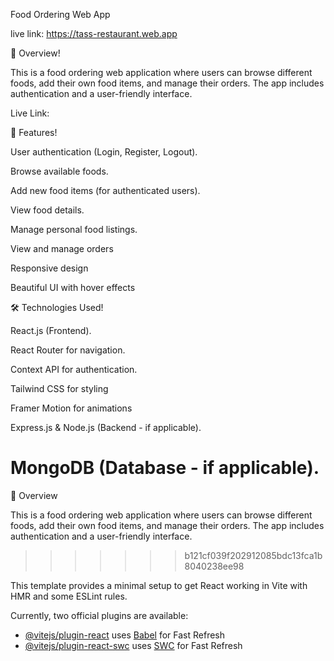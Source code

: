 Food Ordering Web App

live link: https://tass-restaurant.web.app

📌 Overview!

This is a food ordering web application where users can browse different foods, add their own food items, and manage their orders. The app includes authentication and a user-friendly interface.

Live Link:

🚀 Features!

User authentication (Login, Register, Logout).

Browse available foods.

Add new food items (for authenticated users).

View food details.

Manage personal food listings.

View and manage orders

Responsive design

Beautiful UI with hover effects

🛠️ Technologies Used!

React.js (Frontend).

React Router for navigation.

Context API for authentication.

Tailwind CSS for styling

Framer Motion for animations

Express.js & Node.js (Backend - if applicable).

MongoDB (Database - if applicable).
=======
📌 Overview

This is a food ordering web application where users can browse different foods, add their own food items, and manage their orders. The app includes authentication and a user-friendly interface.
>>>>>>> b121cf039f202912085bdc13fca1b8040238ee98

This template provides a minimal setup to get React working in Vite with HMR and some ESLint rules.

Currently, two official plugins are available:

- [@vitejs/plugin-react](https://github.com/vitejs/vite-plugin-react/blob/main/packages/plugin-react/README.md) uses [Babel](https://babeljs.io/) for Fast Refresh
- [@vitejs/plugin-react-swc](https://github.com/vitejs/vite-plugin-react-swc) uses [SWC](https://swc.rs/) for Fast Refresh
